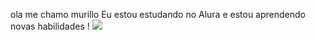 ola me chamo murillo 
Eu estou estudando no Alura e estou aprendendo novas habilidades
!
![](https://media1.tenor.com/m/mtiOW6O-k8YAAAAd/shrek-shrek-rizz.gif)
